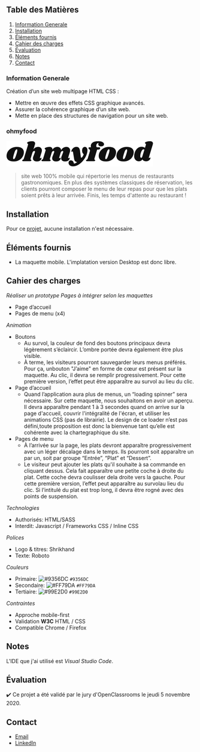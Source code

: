 ## Table des Matières
1. [Information Generale](#Information-Generale)
2. [Installation](#Installation)
3. [Éléments fournis](#Éléments-fournis)
4. [Cahier des charges](#Cahier-des-charges)
5. [Évaluation](#Évaluation)
6. [Notes](#Notes)
7. [Contact](#Contact)

### Information Generale
Création d’un site web multipage HTML CSS :
* Mettre en œuvre des effets CSS graphique avancés.
* Assurer la cohérence graphique d’un site web.
* Mette en place des structures de navigation pour un site web.  

### ohmyfood 
![Image text](https://github.com/John-Gate/jeanchristianbarriere_3_26102020/blob/main/sass/ressources/logo/ohmyfood.png)
>site web 100% mobile qui répertorie les menus de restaurants gastronomiques. En plus des systèmes classiques de réservation, les clients pourront composer le menu de leur repas pour que les plats soient prêts à leur arrivée. Finis, les temps d'attente au restaurant !

## Installation
Pour ce [projet](https://john-gate.github.io/jeanchristianbarriere_3_26102020/), aucune installation n'est nécessaire.

## Éléments fournis
* La maquette mobile. L'implatation version Desktop est donc libre. 

##  Cahier des charges
_Réaliser un prototype_
_Pages à intégrer selon les maquettes_
* Page d’accueil
* Pages de menu (x4)

_Animation_
* Boutons
  * Au survol, la couleur de fond des boutons principaux devra légèrement s’éclaircir. L’ombre portée devra également être plus visible.
  * À terme, les visiteurs pourront sauvegarder leurs menus préférés. Pour ça, unbouton "J’aime" en forme de cœur est présent sur la maquette. Au clic, il devra se remplir progressivement. Pour cette première version, l’effet peut être apparaître au survol au lieu du clic.
* Page d’accueil
  * Quand l’application aura plus de menus, un “loading spinner” sera nécessaire. Sur cette maquette, nous souhaitons en avoir un aperçu. Il devra apparaître pendant 1 à 3 secondes quand on arrive sur la page d'accueil, couvrir l'intégralité de l'écran, et utiliser les animations CSS (pas de librairie). Le design de ce loader n’est pas défini,toute proposition est donc la bienvenue tant qu’elle est cohérente avec la chartegraphique du site.
* Pages de menu
  * À l’arrivée sur la page, les plats devront apparaître progressivement avec un léger décalage dans le temps. Ils pourront soit apparaître un par un, soit par groupe “Entrée”, “Plat” et “Dessert”. 
  * Le visiteur peut ajouter les plats qu'il souhaite à sa commande en cliquant dessus. Cela fait apparaître une petite coche à droite du plat. Cette coche devra coulisser dela droite vers la gauche. Pour cette première version, l’effet peut apparaître au survolau lieu du clic. Si l’intitulé du plat est trop long, il devra être rogné avec des points de suspension. 
  
_Technologies_
* Authorisés: HTML/SASS
* Interdit: Javascript / Frameworks CSS / Inline CSS

_Polices_
* Logo & titres: Shrikhand
* Texte: Roboto

_Couleurs_
* Primaire: ![#9356DC](https://via.placeholder.com/15/9356DC/000000?text=+) `#9356DC`
* Secondaire: ![#FF79DA](https://via.placeholder.com/15/FF79DA/000000?text=+) `#FF79DA`
* Tertiaire: ![#99E2D0](https://via.placeholder.com/15/99E2D0/000000?text=+) `#99E2D0`

_Contraintes_
* Approche mobile-first
* Validation **W3C** HTML / CSS
* Compatible Chrome / Firefox

## Notes
L'IDE que j'ai utilisé est *Visual Studio Code*. 

## Évaluation
:heavy_check_mark: Ce projet a été validé par le jury d'OpenClassrooms le jeudi 5 novembre 2020.

## Contact
* [Email](mailto:barrierejc@live.fr?subject=[GitHub]%20Source%20Han%20Sans)
* [LinkedIn](https://linkedin.com/in/jean-christian-barriere)
